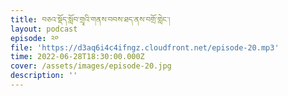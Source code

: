 ```yaml
---
title: བཅའ་སྡོད་སློབ་གྲྭའི་གནས་བབས་ཐད་ནས་བགྲོ་གླེང་།
layout: podcast
episode: ༢༠
file: 'https://d3aq6i4c4ifngz.cloudfront.net/episode-20.mp3'
time: 2022-06-28T18:30:00.000Z
cover: /assets/images/episode-20.jpg
description: ''
---
```


